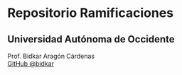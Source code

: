 # Repositorio Ramificaciones
## Universidad Autónoma de Occidente


Prof. Bidkar Aragón Cárdenas<br>
[GitHub @bidkar](https://github.com/bidkar)
